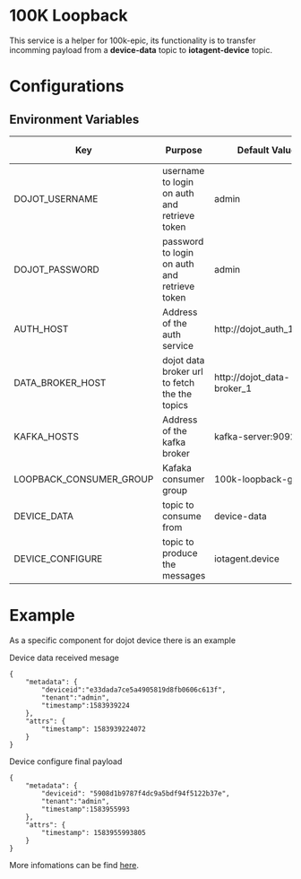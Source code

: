 # 100K Loopback

This service is a helper for 100k-epic, its functionality is to transfer incomming payload from a **device-data** topic to **iotagent-device** topic.

# Configurations
## Environment Variables

Key                      | Purpose                                                             | Default Value   			| Valid Values   |
------------------------ | ------------------------------------------------------------------- | -------------------------- | -------------- |
DOJOT_USERNAME           | username to login on auth and retrieve token						   | admin           			| string   		 |
DOJOT_PASSWORD           | password to login on auth and retrieve token						   | admin           			| string   		 |
AUTH_HOST                | Address of the auth service                                         | http://dojot_auth_1:5000   | hostname/IP    |
DATA_BROKER_HOST         | dojot data broker url to fetch the the topics                       | http://dojot_data-broker_1	| hostname/IP    |
KAFKA_HOSTS              | Address of the kafka broker                                         | kafka-server:9092			| hostname/IP    |
LOOPBACK_CONSUMER_GROUP  | Kafaka consumer group                                               | 100k-loopback-group        | string         |
DEVICE_DATA  			 | topic to consume from                                               | device-data        		| string         |
DEVICE_CONFIGURE         | topic to produce the messages                                       | iotagent.device            | string         |

# Example
As a specific component for dojot device there is an example

Device data received mesage
```
{
    "metadata": { 
        "deviceid":"e33dada7ce5a4905819d8fb0606c613f",
        "tenant":"admin",
        "timestamp":1583939224
    },
    "attrs": {
        "timestamp": 1583939224072
    }
}
```

Device configure final payload
```
{
    "metadata": {
        "deviceid": "5908d1b9787f4dc9a5bdf94f5122b37e",
        "tenant":"admin",
        "timestamp":1583955993 
    },
    "attrs": {
        "timestamp": 1583955993805
    }
}
```

More infomations can be find [here](https://dojotdocs.readthedocs.io/projects/DeviceManager/en/latest/kafka-messages.html).